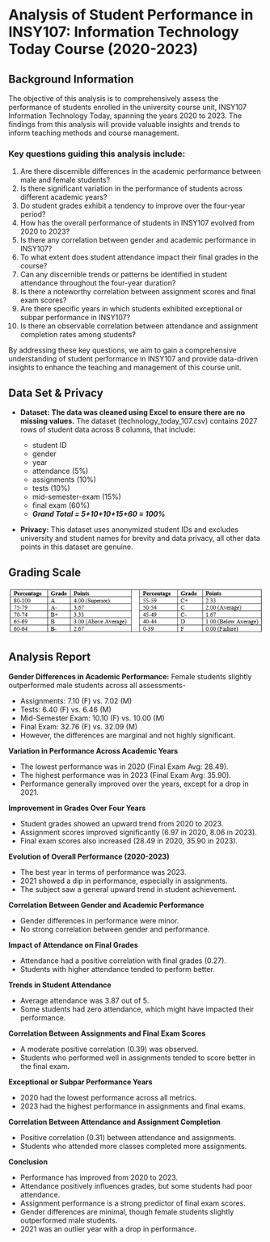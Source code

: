 # Analysis of Student Performance in INSY107: Information Technology Today Course (2020-2023)

## Background Information
The objective of this analysis is to comprehensively assess the performance of students enrolled in the university course unit, INSY107 Information Technology Today, spanning the years 2020 to 2023. The findings from this analysis will provide valuable insights and trends to inform teaching methods and course management. 
### Key questions guiding this analysis include:
1. Are there discernible differences in the academic performance between male and female students?
2. Is there significant variation in the performance of students across different academic years?
3. Do student grades exhibit a tendency to improve over the four-year period?
4. How has the overall performance of students in INSY107 evolved from 2020 to 2023?
5. Is there any correlation between gender and academic performance in INSY107?
6. To what extent does student attendance impact their final grades in the course?
7. Can any discernible trends or patterns be identified in student attendance throughout the four-year duration?
8. Is there a noteworthy correlation between assignment scores and final exam scores?
9. Are there specific years in which students exhibited exceptional or subpar performance in INSY107?
10. Is there an observable correlation between attendance and assignment completion rates among students?

By addressing these key questions, we aim to gain a comprehensive understanding of student performance in INSY107 and provide data-driven insights to enhance the teaching and management of this course unit.
## Data Set & Privacy
* **Dataset:** **The data was cleaned using Excel to ensure there are no missing values.** The dataset (technology_today_107.csv) contains 2027 rows of student data across 8 columns, that include:
    * student ID 
    * gender 
    * year
    * attendance (5%)
    * assignments (10%)
    * tests (10%)
    * mid-semester-exam (15%)
    * final exam (60%) 
    * ***Grand Total = 5+10+10+15+60 = 100%***

* **Privacy:** This dataset uses anonymized student IDs and excludes university and student names for brevity and data privacy, all other data points in this dataset are genuine. 

## Grading Scale
![grading-scale.PNG](img/grading-scale.PNG)

## Analysis Report
**Gender Differences in Academic Performance:** Female students slightly outperformed male students across all assessments-
   * Assignments: 7.10 (F) vs. 7.02 (M)
   * Tests: 6.40 (F) vs. 6.46 (M)
   * Mid-Semester Exam: 10.10 (F) vs. 10.00 (M)
   * Final Exam: 32.76 (F) vs. 32.09 (M)
   * However, the differences are marginal and not highly significant.

**Variation in Performance Across Academic Years**
   * The lowest performance was in 2020 (Final Exam Avg: 28.49).
   * The highest performance was in 2023 (Final Exam Avg: 35.90).
   * Performance generally improved over the years, except for a drop in 2021.

**Improvement in Grades Over Four Years**
   * Student grades showed an upward trend from 2020 to 2023.
   * Assignment scores improved significantly (6.97 in 2020, 8.06 in 2023).
   * Final exam scores also increased (28.49 in 2020, 35.90 in 2023).

**Evolution of Overall Performance (2020-2023)**
   * The best year in terms of performance was 2023.
   * 2021 showed a dip in performance, especially in assignments.
   * The subject saw a general upward trend in student achievement.

**Correlation Between Gender and Academic Performance**
   * Gender differences in performance were minor.
   * No strong correlation between gender and performance.

**Impact of Attendance on Final Grades**
   * Attendance had a positive correlation with final grades (0.27).
   * Students with higher attendance tended to perform better.

**Trends in Student Attendance**
   * Average attendance was 3.87 out of 5.
   * Some students had zero attendance, which might have impacted their performance.

**Correlation Between Assignments and Final Exam Scores**
   * A moderate positive correlation (0.39) was observed.
   * Students who performed well in assignments tended to score better in the final exam.

**Exceptional or Subpar Performance Years**
   * 2020 had the lowest performance across all metrics.
   * 2023 had the highest performance in assignments and final exams.

**Correlation Between Attendance and Assignment Completion**
   * Positive correlation (0.31) between attendance and assignments.
   * Students who attended more classes completed more assignments.

**Conclusion**
   * Performance has improved from 2020 to 2023.
   * Attendance positively influences grades, but some students had poor attendance.
   * Assignment performance is a strong predictor of final exam scores.
   * Gender differences are minimal, though female students slightly outperformed male students.
   * 2021 was an outlier year with a drop in performance.
     

